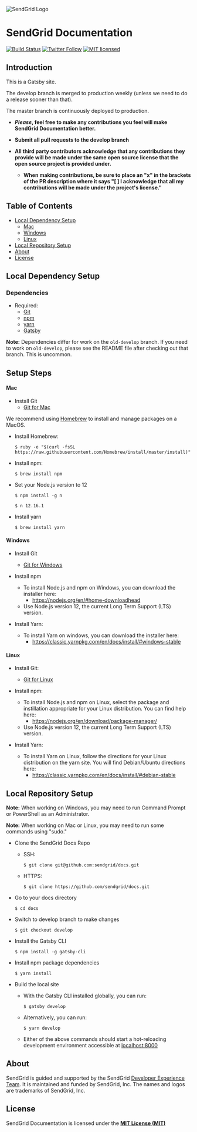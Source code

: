 ![SendGrid Logo](https://uiux.s3.amazonaws.com/2016-logos/email-logo%402x.png)

# SendGrid Documentation

[![Build Status](https://travis-ci.org/sendgrid/docs.svg?branch=develop)](https://travis-ci.org/sendgrid/docs)
[![Twitter Follow](https://img.shields.io/twitter/follow/sendgrid.svg?style=social&label=Follow)](https://twitter.com/sendgrid)
[![MIT licensed](https://img.shields.io/badge/license-MIT-blue.svg)](./license)

## Introduction

This is a Gatsby site.

The develop branch is merged to production weekly (unless we need to do a release sooner than that).

The master branch is continuously deployed to production.

- **_Please_, feel free to make any contributions you feel will make SendGrid Documentation better.**
- **Submit all pull requests to the develop branch**

- **All third party contributors acknowledge that any contributions they provide will be made under the same open source license that the open source project is provided under.**
  - **When making contributions, be sure to place an "x" in the brackets of the PR description where it says "[ ] I acknowledge that all my contributions will be made under the project's license."**

## Table of Contents

- [Local Dependency Setup](#local-dependency-setup)
  - [Mac](#mac)
  - [Windows](#windows)
  - [Linux](#linux)
- [Local Repository Setup](#local-repository-setup)
- [About](#about)
- [License](#license)

## Local Dependency Setup

### Dependencies

- Required:
  - [Git](https://git-scm.com)
  - [npm](https://www.npmjs.com)
  - [yarn](https://yarnpkg.com/en/)
  - [Gatsby](https://www.gatsbyjs.org)

**Note:** Dependencies differ for work on the `old-develop` branch. If you need to work on `old-develop`, please see the README file after checking out that branch. This is uncommon.

## Setup Steps

#### Mac

- Install Git
  - [Git for Mac](https://git-scm.com/download/mac)

We recommend using [Homebrew](https://brew.sh/) to install and manage packages on a MacOS.

- Install Homebrew:

  ```shell
  $ ruby -e "$(curl -fsSL https://raw.githubusercontent.com/Homebrew/install/master/install)"
  ```

- Install npm:

  ```shell
  $ brew install npm
  ```

- Set your Node.js version to 12

  ```shell
  $ npm install -g n

  $ n 12.16.1
  ```

- Install yarn

  ```shell
  $ brew install yarn
  ```

#### Windows

- Install Git

  - [Git for Windows](https://git-scm.com/download/win)

- Install npm

  - To install Node.js and npm on Windows, you can download the installer here:
    - https://nodejs.org/en/#home-downloadhead
  - Use Node.js version 12, the current Long Term Support (LTS) version.

- Install Yarn:
  - To install Yarn on windows, you can download the installer here:
    - https://classic.yarnpkg.com/en/docs/install/#windows-stable

#### Linux

- Install Git:

  - [Git for Linux](https://git-scm.com/download/linux)

- Install npm:

  - To install Node.js and npm on Linux, select the package and instillation appropriate for your Linux distribution. You can find help here:
    - https://nodejs.org/en/download/package-manager/
  - Use Node.js version 12, the current Long Term Support (LTS) version.

- Install Yarn:
  - To install Yarn on Linux, follow the directions for your Linux distribution on the yarn site. You will find Debian/Ubuntu directions here:
    - https://classic.yarnpkg.com/en/docs/install/#debian-stable

## Local Repository Setup

**Note:** When working on Windows, you may need to run Command Prompt or PowerShell as an Administrator.

**Note:** When working on Mac or Linux, you may need to run some commands using "sudo."

- Clone the SendGrid Docs Repo

  - SSH:

    ```shell
    $ git clone git@github.com:sendgrid/docs.git
    ```

  - HTTPS:

    ```shell
    $ git clone https://github.com/sendgrid/docs.git
    ```

- Go to your docs directory

  ```shell
  $ cd docs
  ```

- Switch to develop branch to make changes

  ```shell
  $ git checkout develop
  ```

- Install the Gatsby CLI

  ```shell
  $ npm install -g gatsby-cli
  ```

- Install npm package dependencies

  ```shell
  $ yarn install
  ```

- Build the local site
  - With the Gatsby CLI installed globally, you can run:
    ```shell
    $ gatsby develop
    ```
  - Alternatively, you can run:
    ```shell
    $ yarn develop
    ```
  - Either of the above commands should start a hot-reloading development environment accessible at [localhost:8000](localhost:8000)

## About

SendGrid is guided and supported by the SendGrid [Developer Experience Team](mailto:dx@sendgrid.com).
It is maintained and funded by SendGrid, Inc. The names and logos are trademarks of SendGrid, Inc.

## License

SendGrid Documentation is licensed under the **[MIT License (MIT)](https://github.com/sendgrid/docs/blob/develop/license)**

